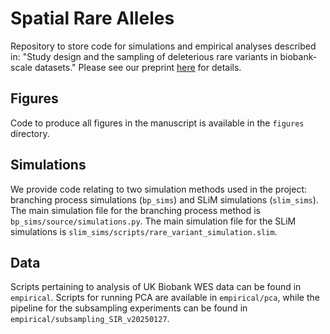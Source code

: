 # Spatial Rare Alleles

Repository to store code for simulations and empirical analyses described in: "Study design and the sampling of deleterious rare variants in biobank-scale datasets."
Please see our preprint [here](https://www.biorxiv.org/content/10.1101/2024.12.02.626424v1) for details.

## Figures

Code to produce all figures in the manuscript is available in the `figures` directory. 

## Simulations

We provide code relating to two simulation methods used in the project: branching process simulations (`bp_sims`) and SLiM simulations (`slim_sims`). The main simulation file for the branching process method is `bp_sims/source/simulations.py`. The main simulation file for the SLiM simulations is `slim_sims/scripts/rare_variant_simulation.slim`. 

## Data 

Scripts pertaining to analysis of UK Biobank WES data can be found in `empirical`. Scripts for running PCA are available in `empirical/pca`, while the pipeline for the subsampling experiments can be found in `empirical/subsampling_SIR_v20250127`.
